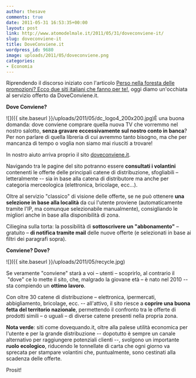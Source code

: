 ```yaml
---
author: thesave
comments: true
date: 2011-05-31 16:53:35+00:00
layout: post
link: http://www.atomodelmale.it/2011/05/31/doveconviene-it/
slug: doveconviene-it
title: DoveConviene.it
wordpress_id: 9680
image: uploads/2011/05/doveconviene.png
categories:
- Economia
---
```


Riprendendo il discorso iniziato con l'articolo [Perso nella foresta delle promozioni? Ecco due siti italiani che fanno per te!](/2009/05/25/promozioni-online.html), oggi diamo un'occhiata al servizio offerto da DoveConviene.it.

**Dove Conviene?**

![]({{ site.baseurl }}/uploads/2011/05/dc_logo4_200x200.jpg)È una buona domanda: dove conviene comprare quella nuova TV che vorremmo nel nostro salotto, **senza gravare eccessivamente sul nostro conto in banca**? Per non parlare di quella libreria di cui avremmo tanto bisogno, ma che per mancanza di tempo o voglia non siamo mai riusciti a trovare!

In nostro aiuto arriva proprio il sito [doveconviene.it](http://www.doveconviene.it/).

Navigando tra le pagine del sito potranno essere **consultati i volantini** contenenti le offerte delle principali catene di distribuzione, sfogliabili – letteralmente -- sia in base alla catena di distributore ma anche per categoria merceologica (elettronica, bricolage, ecc…).

Oltre al servizio "classico" di visione delle offerte, se ne può ottenere **una selezione  in base alla località** da cui l'utente proviene (automaticamente tramite l'IP, ma comunque selezionabile manualmente), consigliando le migliori anche in base alla disponibilità di zona.

Ciliegina sulla torta: la possibilità di **sottoscrivere un "abbonamento"** – gratuito – **di notifica tramite mail** delle nuove offerte (e selezionati in base ai filtri dei paragrafi sopra).

**Conviene? Dove?**

![]({{ site.baseurl }}/uploads/2011/05/recycle.jpg)

Se veramente "conviene" starà a voi – utenti – scoprirlo, al contrario il  "dove" ce lo mette il sito, che, malgrado la giovane età – è nato nel 2010 -- sta compiendo un **ottimo lavoro**.

Con oltre 30 catene di distribuzione – elettronica, ipermercati, abbigliamento, bricolage, ecc. -- all'attivo, il sito riesce a **coprire una buona fetta del territorio nazionale**, permettendo il confronto tra le offerte di prodotti simili – o uguali – di diverse catene presenti nella propria zona.

**Nota verde**: siti come dovequando.it, oltre alla palese utilità economica per l'utente e per la grande distribuzione -- dopotutto è sempre un canale alternativo per raggiungere potenziali clienti --, svolgono un importante **ruolo ecologico**, riducendo le tonnellate di carta che ogni giorno va sprecata per stampare volantini che, puntualmente, sono cestinati alla scadenza delle offerte.

Prosit!
